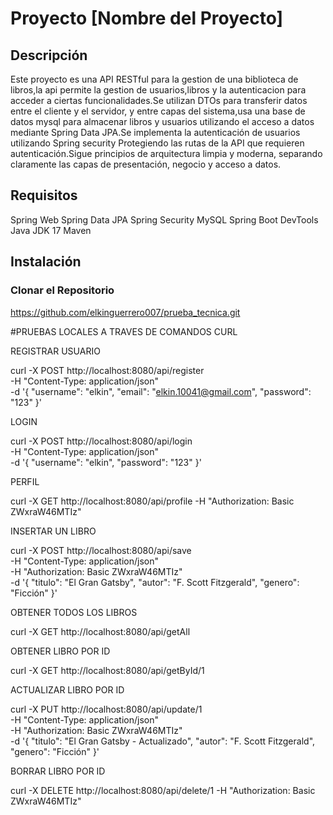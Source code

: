 # Proyecto [Nombre del Proyecto]

## Descripción

Este proyecto es una API RESTful para la gestion de una biblioteca de libros,la api permite la gestion de usuarios,libros y la autenticacion para acceder a ciertas funcionalidades.Se utilizan DTOs para transferir datos entre el cliente y el servidor, y entre capas del sistema,usa una base de datos mysql para almacenar libros y usuarios utilizando el acceso a datos mediante Spring Data JPA.Se implementa la autenticación de usuarios utilizando Spring security Protegiendo las rutas de la API que requieren autenticación.Sigue principios de arquitectura limpia y moderna, separando claramente las capas de presentación, negocio y acceso a datos.

## Requisitos

Spring Web
Spring Data JPA
Spring Security
MySQL
Spring Boot DevTools
Java JDK 17
Maven


## Instalación

### Clonar el Repositorio

https://github.com/elkinguerrero007/prueba_tecnica.git


#PRUEBAS LOCALES A TRAVES DE COMANDOS CURL 


REGISTRAR USUARIO


curl -X POST http://localhost:8080/api/register \
      -H "Content-Type: application/json" \
      -d '{
            "username": "elkin",
            "email": "elkin.10041@gmail.com",
            "password": "123"
          }'


LOGIN


curl -X POST http://localhost:8080/api/login \
     -H "Content-Type: application/json" \
     -d '{
           "username": "elkin",
           "password": "123"
         }'


PERFIL



curl -X GET http://localhost:8080/api/profile -H "Authorization: Basic ZWxraW46MTIz"



INSERTAR UN LIBRO



curl -X POST http://localhost:8080/api/save \
    -H "Content-Type: application/json" \
    -H "Authorization: Basic ZWxraW46MTIz" \
    -d '{
      "titulo": "El Gran Gatsby",
      "autor": "F. Scott Fitzgerald",
      "genero": "Ficción"
}'


OBTENER TODOS LOS LIBROS

curl -X GET http://localhost:8080/api/getAll


OBTENER LIBRO POR ID


curl -X GET http://localhost:8080/api/getById/1



ACTUALIZAR LIBRO POR ID

curl -X PUT http://localhost:8080/api/update/1 \
     -H "Content-Type: application/json" \
     -H "Authorization: Basic ZWxraW46MTIz" \
     -d '{
           "titulo": "El Gran Gatsby - Actualizado",
           "autor": "F. Scott Fitzgerald",
           "genero": "Ficción"
         }'


BORRAR LIBRO POR ID

curl -X DELETE http://localhost:8080/api/delete/1      -H "Authorization: Basic ZWxraW46MTIz"


